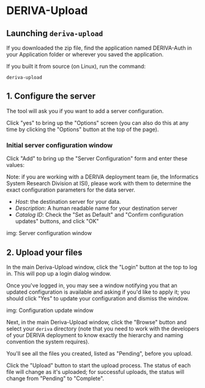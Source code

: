 # DERIVA-Upload

## Launching `deriva-upload`

If you downloaded the zip file, find the application named DERIVA-Auth in your Application folder or wherever you saved the application.

If you built it from source (on Linux), run the command:

`deriva-upload`


## 1. Configure the server 
The tool will ask you if you want to add a server configuration. 

Click "yes" to bring up the "Options" screen (you can also do this at any time by clicking the "Options" button at the top of the page).

### Initial server configuration window

Click "Add" to bring up the "Server Configuration" form and enter these values:

Note: if you are working with a DERIVA deployment team (ie, the Informatics System Research Division at ISI), please work with them to determine the exact configuration parameters for the data server.

* _Host_: the destination server for your data. 
* _Description_: A human readable name for your destination server 
* _Catalog ID_: Check the "Set as Default" and "Confirm configuration updates" buttons, and click "OK"

img: Server configuration window

## 2. Upload your files
In the main Deriva-Upload window, click the "Login" button at the top to log in. This will pop up a login dialog window. 

Once you've logged in, you may see a window notifying you that an updated configuration is available and asking if you'd like to apply it; you should click "Yes" to update your configuration and dismiss the window.

img: Configuration update window

Next, in the main Deriva-Upload window, click the "Browse" button and select your `deriva` directory (note that you need to work with the developers of your DERIVA deployment to know exactly the hierarchy and naming convention the system requires). 

You'll see all the files you created, listed as "Pending", before you upload.

Click the "Upload" button to start the upload process. The status of each file will change as it's uploaded; for successful uploads, the status will change from "Pending" to "Complete".

